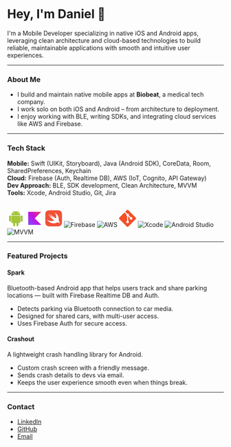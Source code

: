 # Hey, I'm Daniel 👋 #

I'm a Mobile Developer specializing in native iOS and Android apps, leveraging clean architecture and cloud-based technologies to build reliable, maintainable applications with smooth and intuitive user experiences.

---

### About Me

- I build and maintain native mobile apps at **Biobeat**, a medical tech company.
- I work solo on both iOS and Android – from architecture to deployment.
- I enjoy working with BLE, writing SDKs, and integrating cloud services like AWS and Firebase.

---

### Tech Stack

**Mobile:** Swift (UIKit, Storyboard), Java (Android SDK), CoreData, Room, SharedPreferences, Keychain  
**Cloud:** Firebase (Auth, Realtime DB), AWS (IoT, Cognito, API Gateway)  
**Dev Approach:** BLE, SDK development, Clean Architecture, MVVM  
**Tools:** Xcode, Android Studio, Git, Jira

<br>

<div align="left">
  <img src="https://raw.githubusercontent.com/devicons/devicon/master/icons/android/android-original.svg" alt="Android" title="Android" width="40" height="40"/>
  <img src="https://raw.githubusercontent.com/devicons/devicon/master/icons/kotlin/kotlin-original.svg" alt="Kotlin" title="Kotlin" width="40" height="40"/>
  <img src="https://raw.githubusercontent.com/devicons/devicon/master/icons/swift/swift-original.svg" alt="Swift" title="Swift" width="40" height="40"/>
  <img src="https://www.vectorlogo.zone/logos/firebase/firebase-icon.svg" alt="Firebase" title="Firebase" width="40" height="40"/>
  <img src="https://upload.wikimedia.org/wikipedia/commons/9/93/Amazon_Web_Services_Logo.svg" alt="AWS" title="AWS" width="40" height="40"/>
  <img src="https://raw.githubusercontent.com/devicons/devicon/master/icons/git/git-original.svg" alt="Git" title="Git" width="40" height="40"/>
  <img src="https://cdn.jsdelivr.net/gh/devicons/devicon/icons/xcode/xcode-original.svg" alt="Xcode" title="Xcode" width="40" height="40"/>
  <img src="https://cdn.jsdelivr.net/gh/devicons/devicon/icons/androidstudio/androidstudio-original.svg" alt="Android Studio" title="Android Studio" width="40" height="40"/>
  <img src="https://img.shields.io/badge/Architecture-MVVM-blue?style=flat-square" alt="MVVM" title="MVVM" />
</div>

---

### Featured Projects

#### Spark
Bluetooth-based Android app that helps users track and share parking locations — built with Firebase Realtime DB and Auth.

- Detects parking via Bluetooth connection to car media.
- Designed for shared cars, with multi-user access.
- Uses Firebase Auth for secure access.

#### Crashout  
A lightweight crash handling library for Android.

- Custom crash screen with a friendly message.
- Sends crash details to devs via email.
- Keeps the user experience smooth even when things break.

---

### Contact

- [LinkedIn](https://www.linkedin.com/in/daniel-hay-2510bb226)
- [GitHub](https://github.com/danielhay1)
- [Email](danielhay1@gmail.com)

